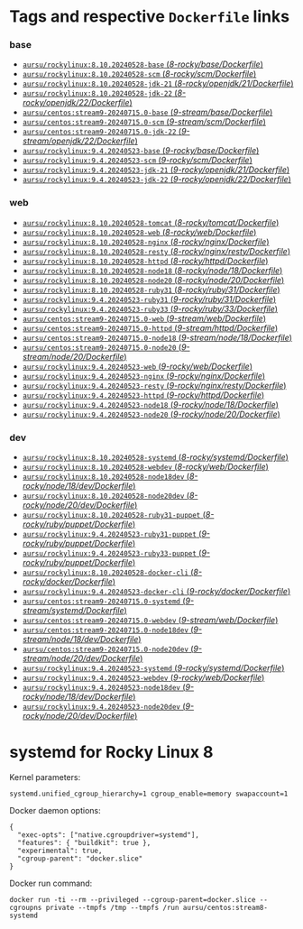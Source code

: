 # Tags and respective `Dockerfile` links

### base

- [`aursu/rockylinux:8.10.20240528-base` (*8-rocky/base/Dockerfile*)](https://github.com/aursu/docker-centos/blob/master/8-rocky/base/Dockerfile)
- [`aursu/rockylinux:8.10.20240528-scm` (*8-rocky/scm/Dockerfile*)](https://github.com/aursu/docker-centos/blob/master/8-rocky/scm/Dockerfile)
- [`aursu/rockylinux:8.10.20240528-jdk-21` (*8-rocky/openjdk/21/Dockerfile*)](https://github.com/aursu/docker-centos/blob/master/8-rocky/openjdk/21/Dockerfile)
- [`aursu/rockylinux:8.10.20240528-jdk-22` (*8-rocky/openjdk/22/Dockerfile*)](https://github.com/aursu/docker-centos/blob/master/8-rocky/openjdk/22/Dockerfile)
- [`aursu/centos:stream9-20240715.0-base` (*9-stream/base/Dockerfile*)](https://github.com/aursu/docker-centos/blob/master/9-stream/base/Dockerfile)
- [`aursu/centos:stream9-20240715.0-scm` (*9-stream/scm/Dockerfile*)](https://github.com/aursu/docker-centos/blob/master/9-stream/scm/Dockerfile)
- [`aursu/centos:stream9-20240715.0-jdk-22` (*9-stream/openjdk/22/Dockerfile*)](https://github.com/aursu/docker-centos/blob/master/9-stream/openjdk/22/Dockerfile)
- [`aursu/rockylinux:9.4.20240523-base` (*9-rocky/base/Dockerfile*)](https://github.com/aursu/docker-centos/blob/master/9-rocky/base/Dockerfile)
- [`aursu/rockylinux:9.4.20240523-scm` (*9-rocky/scm/Dockerfile*)](https://github.com/aursu/docker-centos/blob/master/9-rocky/scm/Dockerfile)
- [`aursu/rockylinux:9.4.20240523-jdk-21` (*9-rocky/openjdk/21/Dockerfile*)](https://github.com/aursu/docker-centos/blob/master/9-rocky/openjdk/21/Dockerfile)
- [`aursu/rockylinux:9.4.20240523-jdk-22` (*9-rocky/openjdk/22/Dockerfile*)](https://github.com/aursu/docker-centos/blob/master/9-rocky/openjdk/22/Dockerfile)

### web

- [`aursu/rockylinux:8.10.20240528-tomcat` (*8-rocky/tomcat/Dockerfile*)](https://github.com/aursu/docker-centos/blob/master/8-rocky/tomcat/Dockerfile)
- [`aursu/rockylinux:8.10.20240528-web` (*8-rocky/web/Dockerfile*)](https://github.com/aursu/docker-centos/blob/master/8-rocky/web/Dockerfile)
- [`aursu/rockylinux:8.10.20240528-nginx` (*8-rocky/nginx/Dockerfile*)](https://github.com/aursu/docker-centos/blob/master/8-rocky/nginx/Dockerfile)
- [`aursu/rockylinux:8.10.20240528-resty` (*8-rocky/nginx/resty/Dockerfile*)](https://github.com/aursu/docker-centos/blob/master/8-rocky/nginx/resty/Dockerfile)
- [`aursu/rockylinux:8.10.20240528-httpd` (*8-rocky/httpd/Dockerfile*)](https://github.com/aursu/docker-centos/blob/master/8-rocky/httpd/Dockerfile)
- [`aursu/rockylinux:8.10.20240528-node18` (*8-rocky/node/18/Dockerfile*)](https://github.com/aursu/docker-centos/blob/master/8-rocky/node/18/Dockerfile)
- [`aursu/rockylinux:8.10.20240528-node20` (*8-rocky/node/20/Dockerfile*)](https://github.com/aursu/docker-centos/blob/master/8-rocky/node/20/Dockerfile)
- [`aursu/rockylinux:8.10.20240528-ruby31` (*8-rocky/ruby/31/Dockerfile*)](https://github.com/aursu/docker-centos/blob/master/8-rocky/ruby/31/Dockerfile)
- [`aursu/rockylinux:9.4.20240523-ruby31` (*9-rocky/ruby/31/Dockerfile*)](https://github.com/aursu/docker-centos/blob/master/9-rocky/ruby/31/Dockerfile)
- [`aursu/rockylinux:9.4.20240523-ruby33` (*9-rocky/ruby/33/Dockerfile*)](https://github.com/aursu/docker-centos/blob/master/9-rocky/ruby/33/Dockerfile)
- [`aursu/centos:stream9-20240715.0-web` (*9-stream/web/Dockerfile*)](https://github.com/aursu/docker-centos/blob/master/9-stream/web/Dockerfile)
- [`aursu/centos:stream9-20240715.0-httpd` (*9-stream/httpd/Dockerfile*)](https://github.com/aursu/docker-centos/blob/master/9-stream/httpd/Dockerfile)
- [`aursu/centos:stream9-20240715.0-node18` (*9-stream/node/18/Dockerfile*)](https://github.com/aursu/docker-centos/blob/master/9-stream/node/18/Dockerfile)
- [`aursu/centos:stream9-20240715.0-node20` (*9-stream/node/20/Dockerfile*)](https://github.com/aursu/docker-centos/blob/master/9-stream/node/20/Dockerfile)
- [`aursu/rockylinux:9.4.20240523-web` (*9-rocky/web/Dockerfile*)](https://github.com/aursu/docker-centos/blob/master/9-rocky/web/Dockerfile)
- [`aursu/rockylinux:9.4.20240523-nginx` (*9-rocky/nginx/Dockerfile*)](https://github.com/aursu/docker-centos/blob/master/9-rocky/nginx/Dockerfile)
- [`aursu/rockylinux:9.4.20240523-resty` (*9-rocky/nginx/resty/Dockerfile*)](https://github.com/aursu/docker-centos/blob/master/9-rocky/nginx/resty/Dockerfile)
- [`aursu/rockylinux:9.4.20240523-httpd` (*9-rocky/httpd/Dockerfile*)](https://github.com/aursu/docker-centos/blob/master/9-rocky/httpd/Dockerfile)
- [`aursu/rockylinux:9.4.20240523-node18` (*9-rocky/node/18/Dockerfile*)](https://github.com/aursu/docker-centos/blob/master/9-rocky/node/18/Dockerfile)
- [`aursu/rockylinux:9.4.20240523-node20` (*9-rocky/node/20/Dockerfile*)](https://github.com/aursu/docker-centos/blob/master/9-rocky/node/20/Dockerfile)

### dev

- [`aursu/rockylinux:8.10.20240528-systemd` (*8-rocky/systemd/Dockerfile*)](https://github.com/aursu/docker-centos/blob/master/8-rocky/systemd/Dockerfile)
- [`aursu/rockylinux:8.10.20240528-webdev` (*8-rocky/web/Dockerfile*)](https://github.com/aursu/docker-centos/blob/master/8-rocky/web/Dockerfile)
- [`aursu/rockylinux:8.10.20240528-node18dev` (*8-rocky/node/18/dev/Dockerfile*)](https://github.com/aursu/docker-centos/blob/master/8-rocky/node/18/dev/Dockerfile)
- [`aursu/rockylinux:8.10.20240528-node20dev` (*8-rocky/node/20/dev/Dockerfile*)](https://github.com/aursu/docker-centos/blob/master/8-rocky/node/20/dev/Dockerfile)
- [`aursu/rockylinux:8.10.20240528-ruby31-puppet` (*8-rocky/ruby/puppet/Dockerfile*)](https://github.com/aursu/docker-centos/blob/master/8-rocky/ruby/puppet/Dockerfile)
- [`aursu/rockylinux:9.4.20240523-ruby31-puppet` (*9-rocky/ruby/puppet/Dockerfile*)](https://github.com/aursu/docker-centos/blob/master/9-rocky/ruby/puppet/Dockerfile)
- [`aursu/rockylinux:9.4.20240523-ruby33-puppet` (*9-rocky/ruby/puppet/Dockerfile*)](https://github.com/aursu/docker-centos/blob/master/9-rocky/ruby/puppet/Dockerfile)
- [`aursu/rockylinux:8.10.20240528-docker-cli` (*8-rocky/docker/Dockerfile*)](https://github.com/aursu/docker-centos/blob/master/8-rocky/docker/Dockerfile)
- [`aursu/rockylinux:9.4.20240523-docker-cli` (*9-rocky/docker/Dockerfile*)](https://github.com/aursu/docker-centos/blob/master/9-rocky/docker/Dockerfile)
- [`aursu/centos:stream9-20240715.0-systemd` (*9-stream/systemd/Dockerfile*)](https://github.com/aursu/docker-centos/blob/master/9-stream/systemd/Dockerfile)
- [`aursu/centos:stream9-20240715.0-webdev` (*9-stream/web/Dockerfile*)](https://github.com/aursu/docker-centos/blob/master/9-stream/web/Dockerfile)
- [`aursu/centos:stream9-20240715.0-node18dev` (*9-stream/node/18/dev/Dockerfile*)](https://github.com/aursu/docker-centos/blob/master/9-stream/node/18/dev/Dockerfile)
- [`aursu/centos:stream9-20240715.0-node20dev` (*9-stream/node/20/dev/Dockerfile*)](https://github.com/aursu/docker-centos/blob/master/9-stream/node/20/dev/Dockerfile)
- [`aursu/rockylinux:9.4.20240523-systemd` (*9-rocky/systemd/Dockerfile*)](https://github.com/aursu/docker-centos/blob/master/9-rocky/systemd/Dockerfile)
- [`aursu/rockylinux:9.4.20240523-webdev` (*9-rocky/web/Dockerfile*)](https://github.com/aursu/docker-centos/blob/master/9-rocky/web/Dockerfile)
- [`aursu/rockylinux:9.4.20240523-node18dev` (*9-rocky/node/18/dev/Dockerfile*)](https://github.com/aursu/docker-centos/blob/master/9-rocky/node/18/dev/Dockerfile)
- [`aursu/rockylinux:9.4.20240523-node20dev` (*9-rocky/node/20/dev/Dockerfile*)](https://github.com/aursu/docker-centos/blob/master/9-rocky/node/20/dev/Dockerfile)

# systemd for Rocky Linux 8

Kernel parameters:

```
systemd.unified_cgroup_hierarchy=1 cgroup_enable=memory swapaccount=1
```

Docker daemon options:

```
{
  "exec-opts": ["native.cgroupdriver=systemd"],
  "features": { "buildkit": true },
  "experimental": true,
  "cgroup-parent": "docker.slice"
}
```

Docker run command:

```
docker run -ti --rm --privileged --cgroup-parent=docker.slice --cgroupns private --tmpfs /tmp --tmpfs /run aursu/centos:stream8-systemd
```